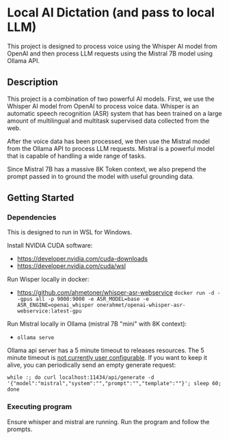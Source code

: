 # Local AI Dictation (and pass to local LLM)

This project is designed to process voice using the Whisper AI model from OpenAI and then process LLM requests using the Mistral 7B model using Ollama API.

## Description

This project is a combination of two powerful AI models. First, we use the Whisper AI model from OpenAI to process voice data. Whisper is an automatic speech recognition (ASR) system that has been trained on a large amount of multilingual and multitask supervised data collected from the web.

After the voice data has been processed, we then use the Mistral model from the Ollama API to process LLM requests. Mistral is a powerful model that is capable of handling a wide range of tasks.

Since Mistral 7B has a massive 8K Token context, we also prepend the prompt passed in to ground the model with useful grounding data.

## Getting Started

### Dependencies

This is designed to run in WSL for Windows.

Install NVIDIA CUDA software:

* <https://developer.nvidia.com/cuda-downloads>
* <https://developer.nvidia.com/cuda/wsl>

Run Wisper locally in docker:
* https://github.com/ahmetoner/whisper-asr-webservice
`docker run -d --gpus all -p 9000:9000 -e ASR_MODEL=base -e ASR_ENGINE=openai_whisper onerahmet/openai-whisper-asr-webservice:latest-gpu`

Run Mistral locally in Ollama (mistral 7B "mini" with 8K context):
* `ollama serve`

Ollama api server has a 5 minute timeout to releases resources. The 5 minute timeout is [not currently user configurable](https://github.com/jmorganca/ollama/issues/837#issuecomment-1771354540). If you want to keep it alive, you can periodically send an empty generate request:

`while :; do curl localhost:11434/api/generate -d '{"model":"mistral","system":"","prompt":"","template":""}'; sleep 60; done`

### Executing program

Ensure whisper and mistral are running. Run the program and follow the prompts.
